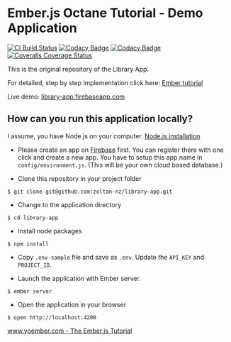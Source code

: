 # Ember.js Octane Tutorial - Demo Application

[![CI Build Status][ci-badge]][ci-badge-url]
[![Codacy Badge](https://app.codacy.com/project/badge/Grade/4ac6ea9d92ad4ae6b7befa2d2c399def)](https://www.codacy.com/gh/zoltan-nz/library-app/dashboard)
[![Codacy Badge](https://app.codacy.com/project/badge/Coverage/4ac6ea9d92ad4ae6b7befa2d2c399def)](https://www.codacy.com/gh/zoltan-nz/library-app/dashboard)
[![Coveralls Coverage Status][coveralls-badge]][coveralls-badge-url]

[ci-badge]: https://github.com/zoltan-nz/library-app/workflows/CI/badge.svg
[ci-badge-url]: https://github.com/zoltan-nz/library-app/actions?query=workflow:CI
[codacy-badge]: https://api.codacy.com/project/badge/Grade/3cc355a9c33d4f82b8c4ec6505b0636e
[codacy-badge-url]: https://app.codacy.com/app/zdebre/library-app
[coveralls-badge]: https://coveralls.io/repos/github/zoltan-nz/library-app/badge.svg?branch=master
[coveralls-badge-url]: https://coveralls.io/github/zoltan-nz/library-app?branch=master

This is the original repository of the Library App.

For detailed, step by step implementation click here: [Ember tutorial](http://yoember.com)

Live demo: [library-app.firebaseapp.com](https://library-app.firebaseapp.com/)

## How can you run this application locally?

I assume, you have Node.js on your computer. [Node.js installation](http://yoember.com/nodejs/the-best-way-to-install-node-js/)

- Please create an app on [Firebase](http://www.firebase.com) first. You can register there with one click and create a new app. You have to setup this app name in `config/environment.js`. (This will be your own cloud based database.)

- Clone this repository in your project folder

```
$ git clone git@github.com:zoltan-nz/library-app.git
```

- Change to the application directory

```
$ cd library-app
```

- Install node packages

```
$ npm install
```

- Copy `.env-sample` file and save as `.env`. Update the `API_KEY` and `PROJECT_ID`.

* Launch the application with Ember server.

```
$ ember server
```

- Open the application in your browser

```
$ open http://localhost:4200
```

[www.yoember.com - The Ember.js Tutorial](http://yoember.com)
